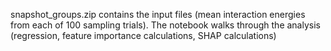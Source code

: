 
snapshot_groups.zip contains the input files (mean interaction energies from each of 100 sampling trials). The notebook walks through the analysis (regression, feature importance calculations, SHAP calculations)

